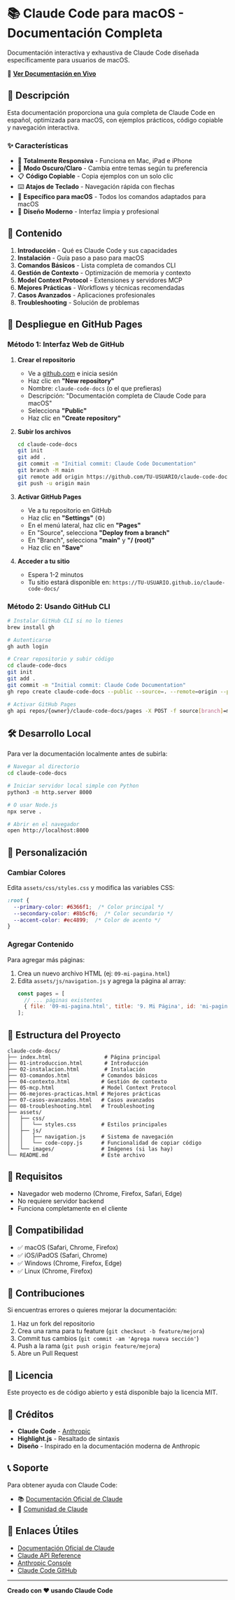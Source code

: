 # 📚 Claude Code para macOS - Documentación Completa

Documentación interactiva y exhaustiva de Claude Code diseñada específicamente para usuarios de macOS.

🔗 **[Ver Documentación en Vivo](https://TU-USUARIO.github.io/claude-code-docs/)**

## 🎯 Descripción

Esta documentación proporciona una guía completa de Claude Code en español, optimizada para macOS, con ejemplos prácticos, código copiable y navegación interactiva.

### ✨ Características

- 📱 **Totalmente Responsiva** - Funciona en Mac, iPad e iPhone
- 🌙 **Modo Oscuro/Claro** - Cambia entre temas según tu preferencia
- 📋 **Código Copiable** - Copia ejemplos con un solo clic
- ⌨️ **Atajos de Teclado** - Navegación rápida con flechas
- 🍎 **Específico para macOS** - Todos los comandos adaptados para macOS
- 🎨 **Diseño Moderno** - Interfaz limpia y profesional

## 📖 Contenido

1. **Introducción** - Qué es Claude Code y sus capacidades
2. **Instalación** - Guía paso a paso para macOS
3. **Comandos Básicos** - Lista completa de comandos CLI
4. **Gestión de Contexto** - Optimización de memoria y contexto
5. **Model Context Protocol** - Extensiones y servidores MCP
6. **Mejores Prácticas** - Workflows y técnicas recomendadas
7. **Casos Avanzados** - Aplicaciones profesionales
8. **Troubleshooting** - Solución de problemas

## 🚀 Despliegue en GitHub Pages

### Método 1: Interfaz Web de GitHub

1. **Crear el repositorio**
   - Ve a [github.com](https://github.com) e inicia sesión
   - Haz clic en **"New repository"**
   - Nombre: `claude-code-docs` (o el que prefieras)
   - Descripción: "Documentación completa de Claude Code para macOS"
   - Selecciona **"Public"**
   - Haz clic en **"Create repository"**

2. **Subir los archivos**
   ```bash
   cd claude-code-docs
   git init
   git add .
   git commit -m "Initial commit: Claude Code Documentation"
   git branch -M main
   git remote add origin https://github.com/TU-USUARIO/claude-code-docs.git
   git push -u origin main
   ```

3. **Activar GitHub Pages**
   - Ve a tu repositorio en GitHub
   - Haz clic en **"Settings"** (⚙️)
   - En el menú lateral, haz clic en **"Pages"**
   - En "Source", selecciona **"Deploy from a branch"**
   - En "Branch", selecciona **"main"** y **"/ (root)"**
   - Haz clic en **"Save"**

4. **Acceder a tu sitio**
   - Espera 1-2 minutos
   - Tu sitio estará disponible en: `https://TU-USUARIO.github.io/claude-code-docs/`

### Método 2: Usando GitHub CLI

```bash
# Instalar GitHub CLI si no lo tienes
brew install gh

# Autenticarse
gh auth login

# Crear repositorio y subir código
cd claude-code-docs
git init
git add .
git commit -m "Initial commit: Claude Code Documentation"
gh repo create claude-code-docs --public --source=. --remote=origin --push

# Activar GitHub Pages
gh api repos/{owner}/claude-code-docs/pages -X POST -f source[branch]=main -f source[path]=/
```

## 🛠️ Desarrollo Local

Para ver la documentación localmente antes de subirla:

```bash
# Navegar al directorio
cd claude-code-docs

# Iniciar servidor local simple con Python
python3 -m http.server 8000

# O usar Node.js
npx serve .

# Abrir en el navegador
open http://localhost:8000
```

## 📝 Personalización

### Cambiar Colores

Edita `assets/css/styles.css` y modifica las variables CSS:

```css
:root {
  --primary-color: #6366f1;  /* Color principal */
  --secondary-color: #8b5cf6;  /* Color secundario */
  --accent-color: #ec4899;  /* Color de acento */
}
```

### Agregar Contenido

Para agregar más páginas:

1. Crea un nuevo archivo HTML (ej: `09-mi-pagina.html`)
2. Edita `assets/js/navigation.js` y agrega la página al array:
   ```javascript
   const pages = [
     // ... páginas existentes
     { file: '09-mi-pagina.html', title: '9. Mi Página', id: 'mi-pagina' }
   ];
   ```

## 🎨 Estructura del Proyecto

```
claude-code-docs/
├── index.html                 # Página principal
├── 01-introduccion.html       # Introducción
├── 02-instalacion.html        # Instalación
├── 03-comandos.html          # Comandos básicos
├── 04-contexto.html          # Gestión de contexto
├── 05-mcp.html               # Model Context Protocol
├── 06-mejores-practicas.html # Mejores prácticas
├── 07-casos-avanzados.html   # Casos avanzados
├── 08-troubleshooting.html   # Troubleshooting
├── assets/
│   ├── css/
│   │   └── styles.css        # Estilos principales
│   ├── js/
│   │   ├── navigation.js     # Sistema de navegación
│   │   └── code-copy.js      # Funcionalidad de copiar código
│   └── images/               # Imágenes (si las hay)
└── README.md                 # Este archivo
```

## 🔧 Requisitos

- Navegador web moderno (Chrome, Firefox, Safari, Edge)
- No requiere servidor backend
- Funciona completamente en el cliente

## 📱 Compatibilidad

- ✅ macOS (Safari, Chrome, Firefox)
- ✅ iOS/iPadOS (Safari, Chrome)
- ✅ Windows (Chrome, Firefox, Edge)
- ✅ Linux (Chrome, Firefox)

## 🤝 Contribuciones

Si encuentras errores o quieres mejorar la documentación:

1. Haz un fork del repositorio
2. Crea una rama para tu feature (`git checkout -b feature/mejora`)
3. Commit tus cambios (`git commit -am 'Agrega nueva sección'`)
4. Push a la rama (`git push origin feature/mejora`)
5. Abre un Pull Request

## 📄 Licencia

Este proyecto es de código abierto y está disponible bajo la licencia MIT.

## 🙏 Créditos

- **Claude Code** - [Anthropic](https://www.anthropic.com)
- **Highlight.js** - Resaltado de sintaxis
- **Diseño** - Inspirado en la documentación moderna de Anthropic

## 📞 Soporte

Para obtener ayuda con Claude Code:

- 📚 [Documentación Oficial de Claude](https://docs.anthropic.com)
- 💬 [Comunidad de Claude](https://console.anthropic.com)

## 🔗 Enlaces Útiles

- [Documentación Oficial de Claude](https://docs.anthropic.com)
- [Claude API Reference](https://docs.anthropic.com/claude/reference)
- [Anthropic Console](https://console.anthropic.com)
- [Claude Code GitHub](https://github.com/anthropics/claude-code)

---

**Creado con ❤️ usando Claude Code**

